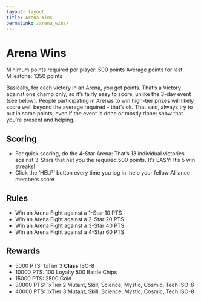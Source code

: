 ```yaml
---
layout: layout
title: Arena Wins
permalink: /arena_wins/
---
```


# Arena Wins
Minimum points required per player: 500 points
Average points for last Milestone: 1350 points

Basically, for each victory in an Arena, you get points. 
That’s a Victory against one champ only, so it’s fairly easy to score, unlike the 3-day event (see below).
People participating in Arenas to win high-tier prizes will likely score well beyond the average required - that’s ok. 
That said, always try to put in some points, even if the event is done or mostly done: show that you’re present and helping.

## Scoring
- For quick scoring, do the 4-Star Arena:
That’s 13 individual victories against 3-Stars that net you the required 500 points. It’s EASY! It’s 5 win streaks!
- Click the ‘HELP’ button every time you log in: help your fellow Alliance members score

## Rules
- Win an Arena Fight against a 1-Star 10 PTS
- Win an Arena Fight against a 2-Star 20 PTS
- Win an Arena Fight against a 3-Star 40 PTS
- Win an Arena Fight against a 4-Star 60 PTS

## Rewards
- 5000 PTS: 1xTier 3 **Class** ISO-8 
- 10000 PTS: 100 Loyalty 500 Battle Chips 
- 15000 PTS: 2500 Gold 
- 30000 PTS: 1xTier 2 Mutant, Skill, Science, Mystic, Cosmic, Tech ISO-8
- 40000 PTS: 1xTier 3 Mutant, Skill, Science, Mystic, Cosmic, Tech ISO-8
